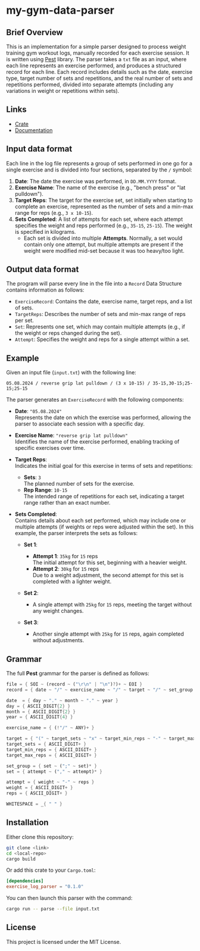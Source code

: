 # my-gym-data-parser
## Brief Overview
This is an implementation for a simple parser designed to process weight training gym workout logs, manually recorded for each exercise session. It is written using [Pest](https://pest.rs/) library. The parser takes a `txt` file as an input, where each line represents an exercise performed, and produces a structured record for each line. Each record includes details such as the date, exercise type, target number of sets and repetitions, and the real number of sets and repetitions performed, divided into separate attempts (including any variations in weight or repetitions within sets).

## Links
* [Crate](https://crates.io/crates/my-gym-data-rust-parser)
* [Documentation](https://docs.rs/my-gym-data-rust-parser/0.1.0/my_gym_data_rust_parser/)

## Input data format

Each line in the log file represents a group of sets performed in one go for a single exercise and is divided into four sections, separated by the `/` symbol:

1. **Date**: The date the exercise was performed, in `DD.MM.YYYY` format.
2. **Exercise Name**: The name of the exercise (e.g., "bench press" or "lat pulldown").
3. **Target Reps**: The target for the exercise set, set initially when starting to complete an exercise, represented as the number of sets and a min-max range for reps (e.g., `3 x 10-15`).
4. **Sets Completed**: A list of attempts for each set, where each attempt specifies the weight and reps performed (e.g., `35-15`, `25-15`). The weight is specified in kilograms.
    * Each set is divided into multiple **Attempts**. Normally, a set would contain only one attempt, but multiple attempts are present if the weight were modified mid-set because it was too heavy/too light.

## Output data format

The program will parse every line in the file into a `Record` Data Structure contains information as follows:

- `ExerciseRecord`: Contains the date, exercise name, target reps, and a list of sets.
- `TargetReps`: Describes the number of sets and min-max range of reps per set.
- `Set`: Represents one set, which may contain multiple attempts (e.g., if the weight or reps changed during the set).
- `Attempt`: Specifies the weight and reps for a single attempt within a set.


## Example

Given an input file (`input.txt`) with the following line:

```text
05.08.2024 / reverse grip lat pulldown / (3 x 10-15) / 35-15,30-15;25-15;25-15
```

The parser generates an `ExerciseRecord` with the following components:

- **Date**: `"05.08.2024"`  
  Represents the date on which the exercise was performed, allowing the parser to associate each session with a specific day.

- **Exercise Name**: `"reverse grip lat pulldown"`  
  Identifies the name of the exercise performed, enabling tracking of specific exercises over time.

- **Target Reps**:  
  Indicates the initial goal for this exercise in terms of sets and repetitions:
  - **Sets**: `3`  
    The planned number of sets for the exercise.
  - **Rep Range**: `10-15`  
    The intended range of repetitions for each set, indicating a target range rather than an exact number.

- **Sets Completed**:  
  Contains details about each set performed, which may include one or multiple attempts (if weights or reps were adjusted within the set). In this example, the parser interprets the sets as follows:

  - **Set 1**:  
    - **Attempt 1**: `35kg` for `15` reps  
      The initial attempt for this set, beginning with a heavier weight.
    - **Attempt 2**: `30kg` for `15` reps  
      Due to a weight adjustment, the second attempt for this set is completed with a lighter weight.
  
  - **Set 2**:  
    - A single attempt with `25kg` for `15` reps, meeting the target without any weight changes.
  
  - **Set 3**:  
    - Another single attempt with `25kg` for `15` reps, again completed without adjustments.
    

## Grammar

The full **Pest** grammar for the parser is defined as follows:

```rust
file = { SOI ~ (record ~ ("\r\n" | "\n")?)+ ~ EOI }
record = { date ~ "/" ~ exercise_name ~ "/" ~ target ~ "/" ~ set_group }

date  = { day ~ "." ~ month ~ "." ~ year }
day = { ASCII_DIGIT{2} }
month = { ASCII_DIGIT{2} }
year = { ASCII_DIGIT{4} }

exercise_name = { (!"/" ~ ANY)+ }

target = { "(" ~ target_sets ~ "x" ~ target_min_reps ~ "-" ~ target_max_reps ~ ")" }
target_sets = { ASCII_DIGIT+ }
target_min_reps = { ASCII_DIGIT+ }
target_max_reps = { ASCII_DIGIT+ }

set_group = { set ~ (";" ~ set)* }
set = { attempt ~ ("," ~ attempt)* }

attempt = { weight ~ "-" ~ reps }
weight = { ASCII_DIGIT+ }
reps = { ASCII_DIGIT+ }

WHITESPACE = _{ " " }
```

## Installation

Either clone this repository:

```sh
git clone <link>
cd <local-repo>
cargo build
```

Or add this crate to your `Cargo.toml`:

```toml
[dependencies]
exercise_log_parser = "0.1.0"
```

You can then launch this parser with the command:

```sh
cargo run -- parse --file input.txt
```

## License

This project is licensed under the MIT License.
